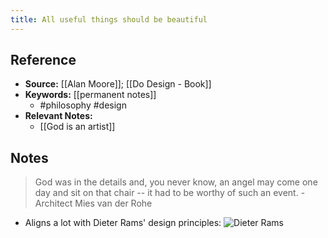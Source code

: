 ```yaml
---
title: All useful things should be beautiful
---
```

## Reference
- **Source:** [[Alan Moore]]; [[Do Design - Book]]
- **Keywords:** [[permanent notes]]
	- #philosophy #design
- **Relevant Notes:**
	- [[God is an artist]]
## Notes
> God was in the details and, you never know, an angel may come one day and sit on that chair -- it had to be worthy of such an event.
	- Architect Mies van der Rohe
- Aligns a lot with Dieter Rams' design principles:
![Dieter Rams](https://miro.medium.com/max/1200/1*2I33SY4aXtmVZGihhqgtzA.png)